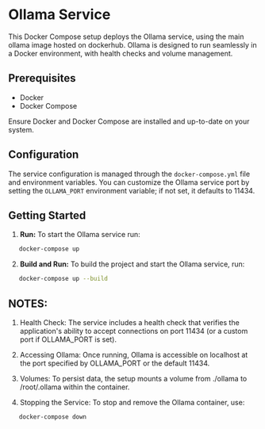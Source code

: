 # Ollama Service

This Docker Compose setup deploys the Ollama service, using the main ollama image hosted on dockerhub. Ollama is designed to run seamlessly in a Docker environment, with health checks and volume management. 

## Prerequisites

- Docker
- Docker Compose

Ensure Docker and Docker Compose are installed and up-to-date on your system.

## Configuration

The service configuration is managed through the `docker-compose.yml` file and environment variables. You can customize the Ollama service port by setting the `OLLAMA_PORT` environment variable; if not set, it defaults to 11434.

## Getting Started

1. **Run:** To start the Ollama service run:
```bash
   docker-compose up
```

2. **Build and Run:** To build the project and start the Ollama service, run:
```bash
   docker-compose up --build
```

## NOTES:

1. Health Check: The service includes a health check that verifies the application's ability to accept connections on port 11434 (or a custom port if OLLAMA_PORT is set).

2. Accessing Ollama: Once running, Ollama is accessible on localhost at the port specified by OLLAMA_PORT or the default 11434.

3. Volumes: To persist data, the setup mounts a volume from ./ollama to /root/.ollama within the container. 

4. Stopping the Service: To stop and remove the Ollama container, use:

```bash
   docker-compose down
```

